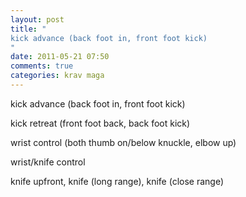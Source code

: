 ```yaml
---
layout: post
title: "
kick advance (back foot in, front foot kick)
"
date: 2011-05-21 07:50
comments: true
categories: krav maga
---
```


kick advance (back foot in, front foot kick)


kick retreat (front foot back, back foot kick)


wrist control (both thumb on/below knuckle, elbow up)


wrist/knife control


knife upfront, knife (long range), knife (close range)

